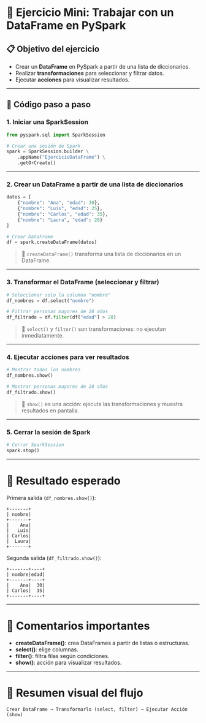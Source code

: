 # 🧪 Ejercicio Mini: Trabajar con un DataFrame en PySpark

## 📋 Objetivo del ejercicio

- Crear un **DataFrame** en PySpark a partir de una lista de diccionarios.
- Realizar **transformaciones** para seleccionar y filtrar datos.
- Ejecutar **acciones** para visualizar resultados.

---

## 💠 Código paso a paso

### 1. Iniciar una **SparkSession**

```python
from pyspark.sql import SparkSession

# Crear una sesión de Spark
spark = SparkSession.builder \
    .appName("EjercicioDataFrame") \
    .getOrCreate()
```

---

### 2. **Crear un DataFrame** a partir de una lista de diccionarios

```python
datos = [
    {"nombre": "Ana", "edad": 30},
    {"nombre": "Luis", "edad": 25},
    {"nombre": "Carlos", "edad": 35},
    {"nombre": "Laura", "edad": 28}
]

# Crear DataFrame
df = spark.createDataFrame(datos)
```

> 🔸 `createDataFrame()` transforma una lista de diccionarios en un DataFrame.

---

### 3. **Transformar** el DataFrame (seleccionar y filtrar)

```python
# Seleccionar solo la columna "nombre"
df_nombres = df.select("nombre")

# Filtrar personas mayores de 28 años
df_filtrado = df.filter(df["edad"] > 28)
```

> 🔸 `select()` y `filter()` son transformaciones: no ejecutan inmediatamente.

---

### 4. **Ejecutar acciones** para ver resultados

```python
# Mostrar todos los nombres
df_nombres.show()

# Mostrar personas mayores de 28 años
df_filtrado.show()
```

> 🔸 `show()` es una acción: ejecuta las transformaciones y muestra resultados en pantalla.

---

### 5. **Cerrar la sesión de Spark**

```python
# Cerrar SparkSession
spark.stop()
```

---

# 🌟 Resultado esperado

Primera salida (`df_nombres.show()`):

```
+-------+
| nombre|
+-------+
|    Ana|
|   Luis|
| Carlos|
|  Laura|
+-------+
```

Segunda salida (`df_filtrado.show()`):

```
+-------+----+
| nombre|edad|
+-------+----+
|    Ana|  30|
| Carlos|  35|
+-------+----+
```

---

# 🧐 Comentarios importantes

- **createDataFrame()**: crea DataFrames a partir de listas o estructuras.
- **select()**: elige columnas.
- **filter()**: filtra filas según condiciones.
- **show()**: acción para visualizar resultados.

---

# 💪 Resumen visual del flujo

```
Crear DataFrame → Transformarlo (select, filter) → Ejecutar Acción (show)
